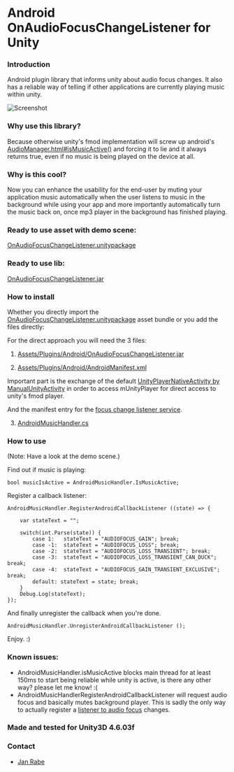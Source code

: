 Android OnAudioFocusChangeListener for Unity
============================================

### Introduction

Android plugin library that informs unity about audio focus changes. It also has a reliable way of telling if other applications are currently playing music within unity.

![Screenshot](https://raw.githubusercontent.com/kibotu/AndroidOnAudioFocusChangeListenerForUnity/master/Screenshot.png)

### Why use this library?

Because otherwise unity's fmod implementation will screw up android's [AudioManager.html#isMusicActive()](http://goo.gl/Aavbhr) and forcing it to lie and it always returns true, even if no music is being played on the device at all.

### Why is this cool?

Now you can enhance the usability for the end-user by muting your application music automatically when the user listens to music in the background while using your app and more importantly automatically turn the music back on, once mp3 player in the background has finished playing.

### Ready to use asset with demo scene:

[OnAudioFocusChangeListener.unitypackage](https://github.com/kibotu/AndroidOnAudioFocusChangeListenerForUnity/blob/master/OnAudioFocusChangeListener.unitypackage?raw=true)

### Ready to use lib:

[OnAudioFocusChangeListener.jar](https://github.com/kibotu/AndroidOnAudioFocusChangeListenerForUnity/blob/master/OnAudioFocusChangeListener.jar?raw=true)

### How to install

Whether you directly import the [OnAudioFocusChangeListener.unitypackage](https://github.com/kibotu/AndroidOnAudioFocusChangeListenerForUnity/blob/master/OnAudioFocusChangeListener.unitypackage?raw=true) asset bundle or you add the files directly:

For the direct approach you will need the 3 files:

1) [Assets/Plugins/Android/OnAudioFocusChangeListener.jar](https://raw.githubusercontent.com/kibotu/AndroidOnAudioFocusChangeListenerForUnity/master/Unity/Assets/Plugins/Android/OnAudioFocusChangeListener.jar)

2) [Assets/Plugins/Android/AndroidManifest.xml](https://raw.githubusercontent.com/kibotu/AndroidOnAudioFocusChangeListenerForUnity/master/Unity/Assets/Plugins/Android/AndroidManifest.xml)

Important part is the exchange of the default [UnityPlayerNativeActivity by ManualUnityActivity](https://github.com/kibotu/AndroidOnAudioFocusChangeListenerForUnity/blob/master/Unity/Assets/Plugins/Android/AndroidManifest.xml#L23) in order to access mUnityPlayer for direct access to unity's fmod player.

And the manifest entry for the [focus change listener service](https://github.com/kibotu/AndroidOnAudioFocusChangeListenerForUnity/blob/master/Unity/Assets/Plugins/Android/AndroidManifest.xml#L32-L34).

3) [AndroidMusicHandler.cs](https://raw.githubusercontent.com/kibotu/AndroidOnAudioFocusChangeListenerForUnity/master/Unity/Assets/OnAudioFocusChangeListener/AndroidMusicHandler.cs)

### How to use

(Note: Have a look at the demo scene.)

Find out if music is playing:

    bool musicIsActive = AndroidMusicHandler.IsMusicActive;

Register a callback listener:

    AndroidMusicHandler.RegisterAndroidCallbackListener ((state) => {

        var stateText = "";

        switch(int.Parse(state)) {
            case 1:   stateText = "AUDIOFOCUS_GAIN"; break;
            case -1:  stateText = "AUDIOFOCUS_LOSS"; break;
            case -2:  stateText = "AUDIOFOCUS_LOSS_TRANSIENT"; break;
            case -3:  stateText = "AUDIOFOCUS_LOSS_TRANSIENT_CAN_DUCK"; break;
            case -4:  stateText = "AUDIOFOCUS_GAIN_TRANSIENT_EXCLUSIVE"; break;
            default: stateText = state; break;
        }
        Debug.Log(stateText);
    });

And finally unregister the callback when you're done.

    AndroidMusicHandler.UnregisterAndroidCallbackListener ();

Enjoy. :)

### Known issues:

- AndroidMusicHandler.isMusicActive blocks main thread for at least 150ms to start being reliable while unity is active, is there any other way? please let me know! :(
- AndroidMusicHandlerRegisterAndroidCallbackListener will request audio focus and basically mutes background player. This is sadly the only way to actually register a [listener to audio focus](http://developer.android.com/reference/android/media/AudioManager.OnAudioFocusChangeListener.html) changes. 

### Made and tested for Unity3D 4.6.03f

### Contact
* [Jan Rabe](mailto:janrabe@kibotu.net)
